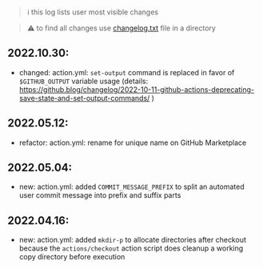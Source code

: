 > :information_source: this log lists user most visible changes

> :warning: to find all changes use [changelog.txt](https://github.com/andry81-devops/gh-action--git-checkout/blob/master/changelog.txt) file in a directory

## 2022.10.30:
* changed: action.yml: `set-output` command is replaced in favor of `$GITHUB_OUTPUT` variable usage (details: https://github.blog/changelog/2022-10-11-github-actions-deprecating-save-state-and-set-output-commands/ )

## 2022.05.12:
* refactor: action.yml: rename for unique name on GitHub Marketplace

## 2022.05.04:
* new: action.yml: added `COMMIT_MESSAGE_PREFIX` to split an automated user commit message into prefix and suffix parts

## 2022.04.16:
* new: action.yml: added `mkdir-p` to allocate directories after checkout because the `actions/checkout` action script does cleanup a working copy directory before execution
